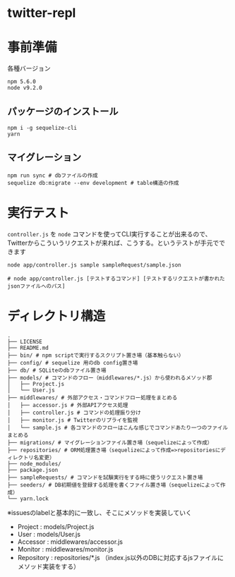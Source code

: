 # twitter-repl

# 事前準備
各種バージョン
```
npm 5.6.0
node v9.2.0
```

## パッケージのインストール
```shell
npm i -g sequelize-cli
yarn
```

## マイグレーション
```shell
npm run sync # dbファイルの作成
sequelize db:migrate --env development # table構造の作成
```

# 実行テスト

`controller.js` を `node` コマンドを使ってCLI実行することが出来るので、
Twitterからこういうリクエストが来れば、こうする。というテストが手元でできます

```shell
node app/controller.js sample sampleRequest/sample.json

# node app/controller.js [テストするコマンド] [テストするリクエストが書かれたjsonファイルへのパス]
```

# ディレクトリ構造

```
.
├── LICENSE
├── README.md
├── bin/ # npm scriptで実行するスクリプト置き場（基本触らない）
├── config/ # sequelize 用のdb config置き場
├── db/ # SQLiteのdbファイル置き場
├── models/ # コマンドのフロー（middlewares/*.js）から使われるメソッド郡
│   ├── Project.js
│   └── User.js
├── middlewares/ # 外部アクセス・コマンドフロー処理をまとめる
│   ├── accessor.js # 外部APIアクセス処理
│   ├── controller.js # コマンドの処理振り分け
│   ├── monitor.js # Twitterのリプライを監視
│   └── sample.js # 各コマンドのフローはこんな感じでコマンドあたり一つのファイルまとめる
├── migrations/ # マイグレーションファイル置き場（sequelizeによって作成）
├── repositories/ # ORM処理置き場（sequelizeによって作成=>repositoriesにディレクトリ名変更）
├── node_modules/ 
├── package.json
├── sampleRequests/ # コマンドを試験実行をする時に使うリクエスト置き場
├── seeders/ # DB初期値を登録する処理を書くファイル置き場（sequelizeによって作成）
└── yarn.lock
```

※issuesのlabelと基本的に一致し、そこにメソッドを実装していく

- Project : models/Project.js
- User : models/User.js
- Accessor : middlewares/accessor.js
- Monitor : middlewares/monitor.js
- Repository : repositories/*.js （index.js以外のDBに対応するjsファイルにメソッド実装をする）
